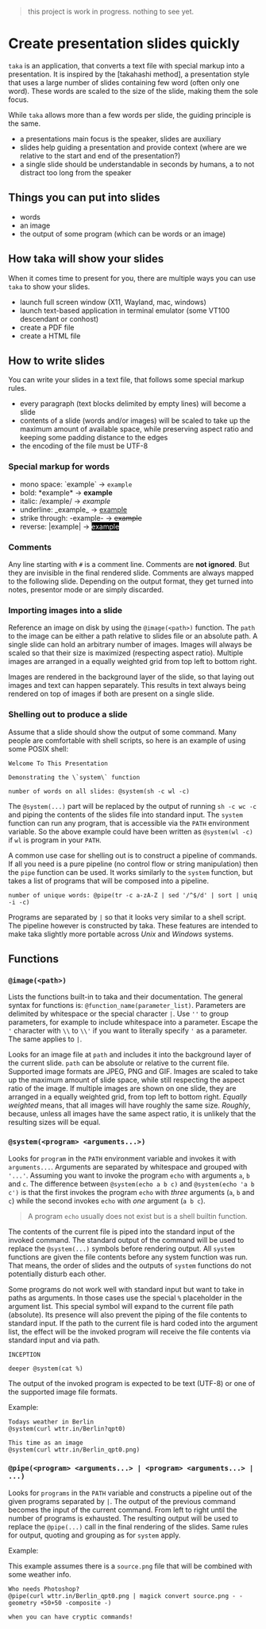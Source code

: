 > this project is work in progress. nothing to see yet.

# Create presentation slides quickly

`taka` is an application, that converts a text file with special markup into a presentation.
It is inspired by the [takahashi method], a presentation style that uses a large number of slides containing few word (often only one word).
These words are scaled to the size of the slide, making them the sole focus.

While `taka` allows more than a few words per slide, the guiding principle is the same.
- a presentations main focus is the speaker, slides are auxiliary
- slides help guiding a presentation and provide context (where are we relative to the start and end of the presentation?)
- a single slide should be understandable in seconds by humans, a to not distract too long from the speaker

## Things you can put into slides

- words
- an image
- the output of some program (which can be words or an image)

## How taka will show your slides

When it comes time to present for you, there are multiple ways you can use `taka` to show your slides.

- launch full screen window (X11, Wayland, mac, windows)
- launch text-based application in terminal emulator (some VT100 descendant or conhost)
- create a PDF file
- create a HTML file

## How to write slides

You can write your slides in a text file, that follows some special markup rules.

- every paragraph (text blocks delimited by empty lines) will become a slide
- contents of a slide (words and/or images) will be scaled to take up the maximum amount of available space, while preserving aspect ratio and keeping some padding distance to the edges
- the encoding of the file must be UTF-8

### Special markup for words

- mono space: \`example\` -> `example`
- bold: \*example\* -> __example__
- italic: \/example\/ -> _example_
- underline: \_example\_ -> <u>example</u>
- strike through: \-example\- -> ~~example~~
- reverse: \|example\| -> <span style="color:Background; background-color:WindowText">example</span>

### Comments

Any line starting with `#` is a comment line.
Comments are __not ignored__.
But they are invisible in the final rendered slide.
Comments are always mapped to the following slide.
Depending on the output format, they get turned into notes, presentor mode or are simply discarded.

### Importing images into a slide

Reference an image on disk by using the `@image(<path>)` function.
The `path` to the image can be either a path relative to slides file or an absolute path.
A single slide can hold an arbitrary number of images.
Images will always be scaled so that their size is maximized (respecting aspect ratio).
Multiple images are arranged in a equally weighted grid from top left to bottom right.

Images are rendered in the background layer of the slide, so that laying out images and text can happen separately.
This results in text always being rendered on top of images if both are present on a single slide.

### Shelling out to produce a slide

Assume that a slide should show the output of some command.
Many people are comfortable with shell scripts, so here is an example of using some POSIX shell:

```
Welcome To This Presentation

Demonstrating the \`system\` function

number of words on all slides: @system(sh -c wl -c)
```

The `@system(...)` part will be replaced by the output of running `sh -c wc -c` and piping the contents of the slides file into standard input.
The `system` function can run any program, that is accessible via the `PATH` environment variable.
So the above example could have been written as `@system(wl -c)` if `wl` is program in your `PATH`.

A common use case for shelling out is to construct a pipeline of commands.
If all you need is a pure pipeline (no control flow or string manipulation) then the `pipe` function can be used.
It works similarly to the `system` function, but takes a list of programs that will be composed into a pipeline.

```
number of unique words: @pipe(tr -c a-zA-Z | sed '/^$/d' | sort | uniq -i -c)
```

Programs are separated by `|` so that it looks very similar to a shell script.
The pipeline however is constructed by taka.
These features are intended to make taka slightly more portable across *Unix* and *Windows* systems.

## Functions

### `@image(<path>)`

Lists the functions built-in to taka and their documentation.
The general syntax for functions is: `@function_name(parameter_list)`.
Parameters are delimited by whitespace or the special character `|`.
Use `''` to group parameters, for example to include whitespace into a parameter.
Escape the `'` character with `\\` to `\\'` if you want to literally specify `'` as a parameter.
The same applies to `|`.

Looks for an image file at `path` and includes it into the background layer of the current slide.
`path` can be absolute or relative to the current file.
Supported image formats are JPEG, PNG and GIF.
Images are scaled to take up the maximum amount of slide space, while still respecting the aspect ratio of the image.
If multiple images are shown on one slide, they are arranged in a equally weighted grid, from top left to bottom right.
*Equally weighted* means, that all images will have roughly the same size.
*Roughly*, because, unless all images have the same aspect ratio, it is unlikely that the resulting sizes will be equal.

### `@system(<program> <arguments...>)`

Looks for `program` in the `PATH` environment variable and invokes it with `arguments...`.
Arguments are separated by whitespace and grouped with `'...'`.
Assuming you want to invoke the program `echo` with arguments `a`, `b` and `c`.
The difference between `@system(echo a b c)` and `@system(echo 'a b c')` is that the first invokes the program `echo` with _three_ arguments (`a`, `b` and `c`) while the second invokes `echo` with _one_ argument (`a b c`).

> A program `echo` usually does not exist but is a shell builtin function.

The contents of the current file is piped into the standard input of the invoked command.
The standard output of the command will be used to replace the `@system(...)` symbols before rendering output.
All `system` functions are given the file contents before any system function was run.
That means, the order of slides and the outputs of `system` functions do not potentially disturb each other.

Some programs do not work well with standard input but want to take in paths as arguments.
In those cases use the special `%` placeholder in the argument list.
This special symbol will expand to the current file path (absolute).
Its presence will also prevent the piping of the file contents to standard input.
If the path to the current file is hard coded into the argument list, the effect will be the invoked program will receive the file contents via standard input and via path.

```
INCEPTION

deeper @system(cat %)
```

The output of the invoked program is expected to be text (UTF-8) or one of the supported image file formats.

Example:

```
Todays weather in Berlin
@system(curl wttr.in/Berlin?qpt0)

This time as an image
@system(curl wttr.in/Berlin_qpt0.png)
```

### `@pipe(<program> <arguments...> | <program> <arguments...> | ...)`

Looks for `programs` in the `PATH` variable and constructs a pipeline out of the given programs separated by `|`.
The output of the previous command becomes the input of the current command.
From left to right until the number of programs is exhausted.
The resulting output will be used to replace the `@pipe(...)` call in the final rendering of the slides.
Same rules for output, quoting and grouping as for `system` apply.

Example:

This example assumes there is a `source.png` file that will be combined with some weather info.

```
Who needs Photoshop?
@pipe(curl wttr.in/Berlin_qpt0.png | magick convert source.png - -geometry +50+50 -composite -)

when you can have cryptic commands!
```

